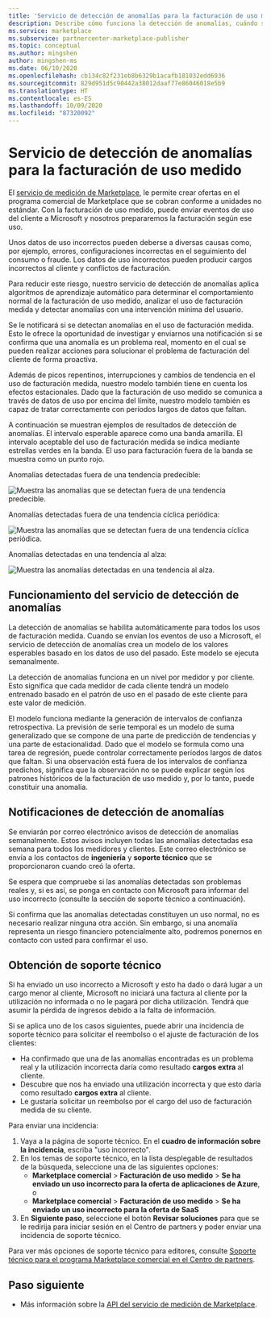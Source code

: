 ```yaml
---
title: 'Servicio de detección de anomalías para la facturación de uso medido: Microsoft Azure Marketplace'
description: Describe cómo funciona la detección de anomalías, cuándo se envían notificaciones y qué hacer con ellas, y las opciones de soporte técnico.
ms.service: marketplace
ms.subservice: partnercenter-marketplace-publisher
ms.topic: conceptual
ms.author: mingshen
author: mingshen-ms
ms.date: 06/10/2020
ms.openlocfilehash: cb134c82f231eb8b6329b1acafb181032edd6936
ms.sourcegitcommit: 829d951d5c90442a38012daaf77e86046018e5b9
ms.translationtype: HT
ms.contentlocale: es-ES
ms.lasthandoff: 10/09/2020
ms.locfileid: "87320092"
---
```

# <a name="anomaly-detection-service-for-metered-billing"></a>Servicio de detección de anomalías para la facturación de uso medido

El [servicio de medición de Marketplace](marketplace-metering-service-apis-faq.md), le permite crear ofertas en el programa comercial de Marketplace que se cobran conforme a unidades no estándar. Con la facturación de uso medido, puede enviar eventos de uso del cliente a Microsoft y nosotros prepararemos la facturación según ese uso.

Unos datos de uso incorrectos pueden deberse a diversas causas como, por ejemplo, errores, configuraciones incorrectas en el seguimiento del consumo o fraude. Los datos de uso incorrectos pueden producir cargos incorrectos al cliente y conflictos de facturación.

Para reducir este riesgo, nuestro servicio de detección de anomalías aplica algoritmos de aprendizaje automático para determinar el comportamiento normal de la facturación de uso medido, analizar el uso de facturación medida y detectar anomalías con una intervención mínima del usuario.

Se le notificará si se detectan anomalías en el uso de facturación medida. Esto le ofrece la oportunidad de investigar y enviarnos una notificación si se confirma que una anomalía es un problema real, momento en el cual se pueden realizar acciones para solucionar el problema de facturación del cliente de forma proactiva.

Además de picos repentinos, interrupciones y cambios de tendencia en el uso de facturación medida, nuestro modelo también tiene en cuenta los efectos estacionales. Dado que la facturación de uso medido se comunica a través de datos de uso por encima del límite, nuestro modelo también es capaz de tratar correctamente con períodos largos de datos que faltan.

A continuación se muestran ejemplos de resultados de detección de anomalías. El intervalo esperable aparece como una banda amarilla. El intervalo aceptable del uso de facturación medida se indica mediante estrellas verdes en la banda. El uso para facturación fuera de la banda se muestra como un punto rojo.  

Anomalías detectadas fuera de una tendencia predecible:

![Muestra las anomalías que se detectan fuera de una tendencia predecible.](media/anomaly-1.png)

Anomalías detectadas fuera de una tendencia cíclica periódica:

![Muestra las anomalías que se detectan fuera de una tendencia cíclica periódica.](media/anomaly-2.png)

Anomalías detectadas en una tendencia al alza:

![Muestra las anomalías detectadas en una tendencia al alza.](media/anomaly-3.png)

## <a name="how-anomaly-detection-service-works"></a>Funcionamiento del servicio de detección de anomalías

La detección de anomalías se habilita automáticamente para todos los usos de facturación medida. Cuando se envían los eventos de uso a Microsoft, el servicio de detección de anomalías crea un modelo de los valores esperables basado en los datos de uso del pasado. Este modelo se ejecuta semanalmente.

La detección de anomalías funciona en un nivel por medidor y por cliente. Esto significa que cada medidor de cada cliente tendrá un modelo entrenado basado en el patrón de uso en el pasado de este cliente para este valor de medición.

El modelo funciona mediante la generación de intervalos de confianza retrospectiva. La previsión de serie temporal es un modelo de suma generalizado que se compone de una parte de predicción de tendencias y una parte de estacionalidad. Dado que el modelo se formula como una tarea de regresión, puede controlar correctamente períodos largos de datos que faltan. Si una observación está fuera de los intervalos de confianza predichos, significa que la observación no se puede explicar según los patrones históricos de la facturación de uso medido y, por lo tanto, puede constituir una anomalía.

## <a name="anomaly-detection-notification"></a>Notificaciones de detección de anomalías

Se enviarán por correo electrónico avisos de detección de anomalías semanalmente. Estos avisos incluyen todas las anomalías detectadas esa semana para todos los medidores y clientes. Este correo electrónico se envía a los contactos de **ingeniería** y **soporte técnico** que se proporcionaron cuando creó la oferta.

Se espera que compruebe si las anomalías detectadas son problemas reales y, si es así, se ponga en contacto con Microsoft para informar del uso incorrecto (consulte la sección de soporte técnico a continuación).

Si confirma que las anomalías detectadas constituyen un uso normal, no es necesario realizar ninguna otra acción. Sin embargo, si una anomalía representa un riesgo financiero potencialmente alto, podremos ponernos en contacto con usted para confirmar el uso.  

## <a name="when-and-how-to-get-support"></a>Obtención de soporte técnico

Si ha enviado un uso incorrecto a Microsoft y esto ha dado o dará lugar a un cargo menor al cliente, Microsoft no iniciará una factura al cliente por la utilización no informada o no le pagará por dicha utilización. Tendrá que asumir la pérdida de ingresos debido a la falta de información.

Si se aplica uno de los casos siguientes, puede abrir una incidencia de soporte técnico para solicitar el reembolso o el ajuste de facturación de los clientes:

- Ha confirmado que una de las anomalías encontradas es un problema real y la utilización incorrecta daría como resultado **cargos extra** al cliente.
- Descubre que nos ha enviado una utilización incorrecta y que esto daría como resultado **cargos extra** al cliente.
- Le gustaría solicitar un reembolso por el cargo del uso de facturación medida de su cliente.

Para enviar una incidencia:

1. Vaya a la página de soporte técnico. En el **cuadro de información sobre la incidencia**, escriba "uso incorrecto".
2. En los temas de soporte técnico, en la lista desplegable de resultados de la búsqueda, seleccione una de las siguientes opciones:
    - **Marketplace comercial** > **Facturación de uso medido** > **Se ha enviado un uso incorrecto para la oferta de aplicaciones de Azure**, o
    - **Marketplace comercial** > **Facturación de uso medido** > **Se ha enviado un uso incorrecto para la oferta de SaaS**
3. En **Siguiente paso**, seleccione el botón **Revisar soluciones** para que se le redirija para iniciar sesión en el Centro de partners y poder enviar una incidencia de soporte técnico.

Para ver más opciones de soporte técnico para editores, consulte [Soporte técnico para el programa Marketplace comercial en el Centro de partners](support.md).

## <a name="next-step"></a>Paso siguiente

- Más información sobre la [API del servicio de medición de Marketplace](marketplace-metering-service-apis.md).
